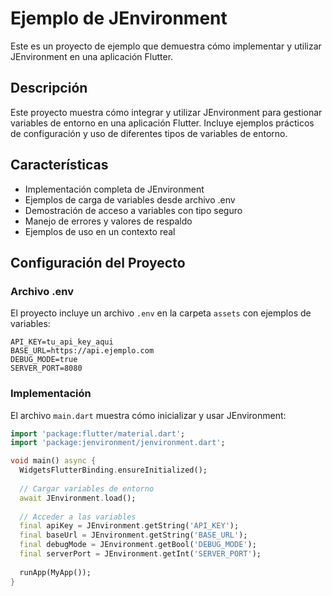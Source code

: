 # Ejemplo de JEnvironment

Este es un proyecto de ejemplo que demuestra cómo implementar y utilizar JEnvironment en una aplicación Flutter.

## Descripción

Este proyecto muestra cómo integrar y utilizar JEnvironment para gestionar variables de entorno en una aplicación Flutter. Incluye ejemplos prácticos de configuración y uso de diferentes tipos de variables de entorno.

## Características

- Implementación completa de JEnvironment
- Ejemplos de carga de variables desde archivo .env
- Demostración de acceso a variables con tipo seguro
- Manejo de errores y valores de respaldo
- Ejemplos de uso en un contexto real

## Configuración del Proyecto

### Archivo .env

El proyecto incluye un archivo `.env` en la carpeta `assets` con ejemplos de variables:

```env
API_KEY=tu_api_key_aqui
BASE_URL=https://api.ejemplo.com
DEBUG_MODE=true
SERVER_PORT=8080
```

### Implementación

El archivo `main.dart` muestra cómo inicializar y usar JEnvironment:

```dart
import 'package:flutter/material.dart';
import 'package:jenvironment/jenvironment.dart';

void main() async {
  WidgetsFlutterBinding.ensureInitialized();
  
  // Cargar variables de entorno
  await JEnvironment.load();
  
  // Acceder a las variables
  final apiKey = JEnvironment.getString('API_KEY');
  final baseUrl = JEnvironment.getString('BASE_URL');
  final debugMode = JEnvironment.getBool('DEBUG_MODE');
  final serverPort = JEnvironment.getInt('SERVER_PORT');
  
  runApp(MyApp());
}
```